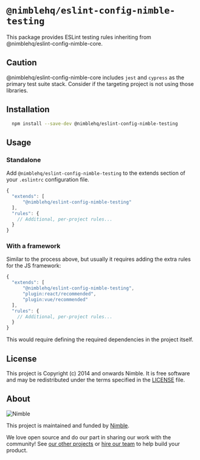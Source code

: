 # `@nimblehq/eslint-config-nimble-testing`

This package provides ESLint testing rules inheriting from @nimblehq/eslint-config-nimble-core.

## Caution
@nimblehq/eslint-config-nimble-core includes `jest` and `cypress` as the primary test suite stack. Consider if the targeting project is not using those libraries.

## Installation

```bash
  npm install --save-dev @nimblehq/eslint-config-nimble-testing
```

## Usage

### Standalone

Add `@nimblehq/eslint-config-nimble-testing` to the extends section of your `.eslintrc` configuration file.

```js
{
  "extends": [
      "@nimblehq/eslint-config-nimble-testing"
  ],
  "rules": {
    // Additional, per-project rules...
  }
}
```

### With a framework

Similar to the process above, but usually it requires adding the extra rules for the JS framework:

```js
{
  "extends": [
      "@nimblehq/eslint-config-nimble-testing",
      "plugin:react/recommended",
      "plugin:vue/recommended"
  ],
  "rules": {
    // Additional, per-project rules...
  }
}
```

This would require defining the required dependencies in the project itself.

## License

This project is Copyright (c) 2014 and onwards Nimble. It is free software and may be redistributed under the terms specified in the [LICENSE] file.

[LICENSE]: /LICENSE

## About

![Nimble](https://assets.nimblehq.co/logo/dark/logo-dark-text-160.png)

This project is maintained and funded by [Nimble](https://nimblehq.co).

We love open source and do our part in sharing our work with the community!
See [our other projects][community] or [hire our team][hire] to help build your product.

[community]: https://github.com/nimblehq
[hire]: https://nimblehq.co/
